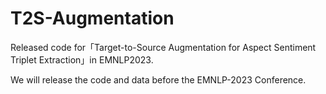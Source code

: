 # T2S-Augmentation
Released code for「Target-to-Source Augmentation for Aspect Sentiment Triplet Extraction」in EMNLP2023.

We will release the code and data before the EMNLP-2023 Conference.
